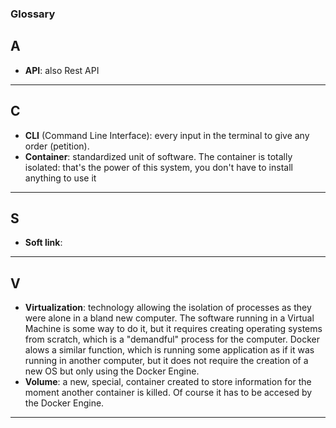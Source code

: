 ### Glossary
## A
- **API**: also Rest API
---
## C
- **CLI** (Command Line Interface): every input in the terminal to give any order (petition).
- **Container**: standardized unit of software. The container is totally isolated: that's the power of this system, you don't have to install anything to use it
---
## S
- **Soft link**:
---
## V
- **Virtualization**: technology allowing the isolation of processes as they were alone in a bland new computer. The software running in a Virtual Machine is some way to do it, but it requires creating operating systems from scratch, which is a "demandful" process for the computer. Docker alows a similar function, which is running some application as if it was running in another computer, but it does not require the creation of a new OS but only using the Docker Engine.
- **Volume**: a new, special, container created to store information for the moment another container is killed. Of course it has to be accesed by the Docker Engine.
---
